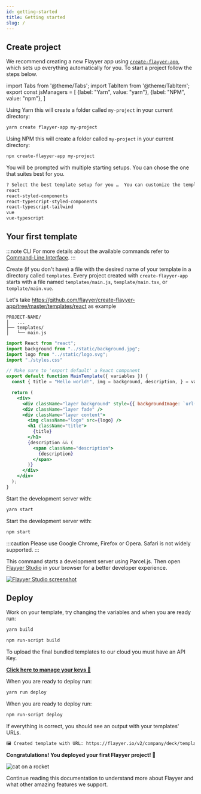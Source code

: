 ```yaml
---
id: getting-started
title: Getting started
slug: /
---
```


[flayyer-studio]: https://flayyer.github.io/flayyer-studio/
[create-flayyer-app]: https://github.com/flayyer/create-flayyer-app

## Create project

We recommend creating a new Flayyer app using [`create-flayyer-app`][create-flayyer-app], which sets up everything automatically for you. To start a project follow the steps below.

<!-- MDX variables -->
import Tabs from '@theme/Tabs';
import TabItem from '@theme/TabItem';
export const jsManagers = [
  {label: "Yarn", value: "yarn"},
  {label: "NPM", value: "npm"},
]

<Tabs groupId="js-manager" defaultValue="yarn" values={jsManagers}>
<TabItem value="yarn">

Using Yarn this will create a folder called `my-project` in your current directory:

```bash title="Terminal.app"
yarn create flayyer-app my-project
```

</TabItem>

<TabItem value="npm">

Using NPM this will create a folder called `my-project` in your current directory:

```bash title="Terminal.app"
npx create-flayyer-app my-project
```

</TabItem>
</Tabs>

You will be prompted with multiple starting setups. You can chose the one that suites best for you.

```txt {2}
? Select the best template setup for you …  You can customize the template later
react
react-styled-components
react-typescript-styled-components
react-typescript-tailwind
vue
vue-typescript
```

## Your first template

:::note CLI
For more details about the available commands refer to [Command-Line Interface](./cli/flayyer-cli.md).
:::

Create (if you don't have) a file with the desired name of your template in a directory called `templates`. Every project created with `create-flayyer-app` starts with a file named `templates/main.js`, `template/main.tsx`, or `template/main.vue`.

Let's take https://github.com/flayyer/create-flayyer-app/tree/master/templates/react as example

```tree
PROJECT-NAME/
│   ...
├── templates/
│   └── main.js
```

```jsx title="templates/main.js"
import React from "react";
import background from "../static/background.jpg";
import logo from "../static/logo.svg";
import "./styles.css"

// Make sure to 'export default' a React component
export default function MainTemplate({ variables }) {
  const { title = "Hello world!", img = background, description, } = variables;

  return (
    <div>
      <div className="layer background" style={{ backgroundImage: `url("${img}")` }} />
      <div className="layer fade" />
      <div className="layer content">
        <img className="logo" src={logo} />
        <h1 className="title">
          {title}
        </h1>
        {description && (
          <span className="description">
            {description}
          </span>
        )}
      </div>
    </div>
  );
}
```

<Tabs groupId="js-manager" defaultValue="yarn" values={jsManagers}>
<TabItem value="yarn">

Start the development server with:

```bash title="Terminal.app"
yarn start
```

</TabItem>

<TabItem value="npm">

Start the development server with:

```bash title="Terminal.app"
npm start
```

</TabItem>
</Tabs>

:::caution
Please use Google Chrome, Firefox or Opera. Safari is not widely supported.
:::

This command starts a development server using Parcel.js. Then open [Flayyer Studio][flayyer-studio] in your browser for a better developer experience.

[![Flayyer Studio screenshot](/img/images/studio-hello-world.png)][flayyer-studio]

## Deploy

Work on your template, try changing the variables and when you are ready run:

<Tabs groupId="js-manager" defaultValue="yarn" values={jsManagers}>
<TabItem value="yarn">

```bash title="Terminal.app"
yarn build
```

</TabItem>

<TabItem value="npm">

```bash title="Terminal.app"
npm run-script build
```

</TabItem>
</Tabs>

To upload the final bundled templates to our cloud you must have an API Key.

[**Click here to manage your keys 🔑**](https://flayyer.com/settings/keys)

<Tabs groupId="js-manager" defaultValue="yarn" values={jsManagers}>
<TabItem value="yarn">

When you are ready to deploy run:

```bash title="Terminal.app"
yarn run deploy
```

</TabItem>

<TabItem value="npm">

When you are ready to deploy run:

```bash title="Terminal.app"
npm run-script deploy
```

</TabItem>
</Tabs>

If everything is correct, you should see an output with your templates' URLs.

```bash
🖼 Created template with URL: https://flayyer.io/v2/company/deck/template.jpeg
```

**Congratulations! You deployed your first Flayyer project! 🎉**

![cat on a rocket](/img/launch.svg)

Continue reading this documentation to understand more about Flayyer and what other amazing features we support.

